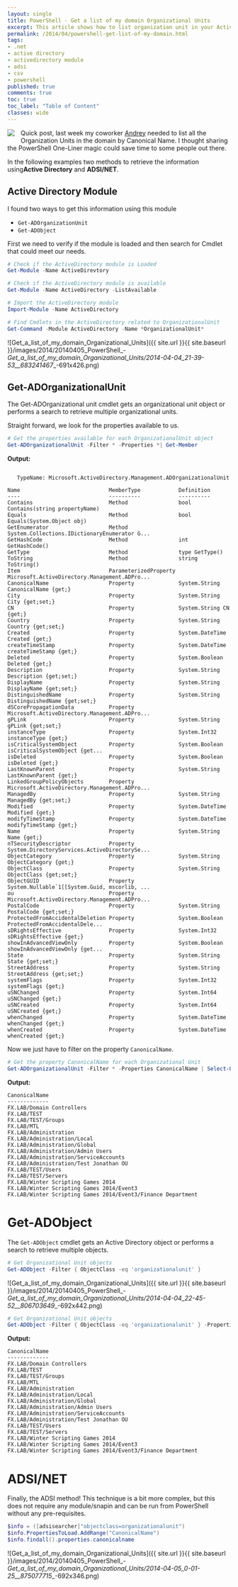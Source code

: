 ```yaml
---
layout: single
title: PowerShell - Get a list of my domain Organizational Units
excerpt: This article shows how to list organization unit in your Active Directory using the AD Module and ADSI
permalink: /2014/04/powershell-get-list-of-my-domain.html
tags: 
- .net
- active directory
- activedirectory module
- adsi
- csv
- powershell
published: true
comments: true
toc: true
toc_label: "Table of Content"
classes: wide
---
```


<a href="{{ site.url }}/images/2014/20140405_PowerShell_-_Get_a_list_of_my_domain_Organizational_Units/1396679449_active_directory__771843079__-128x128.png" imageanchor="1" style="clear: left; float: left; margin-bottom: 1em; margin-right: 1em;"><img border="0" src="{{ site.url }}/images/2014/20140405_PowerShell_-_Get_a_list_of_my_domain_Organizational_Units/1396679449_active_directory__771843079__-128x128.png" /></a>Quick post, last week my coworker <a href="http://www.virtualizemydc.ca/" target="_blank">Andrey</a> needed to list all the Organization Units in the domain by Canonical Name. I thought sharing the PowerShell One-Liner magic could save time to some people out there.

In the following examples two methods to retrieve the information using<b>Active Directory</b> and <b>ADSI/NET</b>.

## Active Directory Module

I found two ways to get this information using this module

* `Get-ADOrganizationUnit`
* `Get-ADObject`

First we need to verify if the module is loaded and then search for Cmdlet that could meet our needs.

```powershell
# Check if the ActiveDirectory module is Loaded
Get-Module -Name ActiveDirevtory

# Check if the ActiveDirectory module is available
Get-Module -Name ActiveDirectory -ListAvailable

# Import the ActiveDirectory module
Import-Module -Name ActiveDirectory

# Find Cmdlets in the ActiveDirectory related to OrganizationalUnit
Get-Command -Module ActiveDirectory -Name *OrganizationalUnit*
```

![Get_a_list_of_my_domain_Organizational_Units]({{ site.url }}{{ site.baseurl }}/images/2014/20140405_PowerShell_-_Get_a_list_of_my_domain_Organizational_Units/2014-04-04_21-39-53__683241467__-691x426.png)

## Get-ADOrganizationalUnit

The Get-ADOrganizational unit cmdlet gets an organizational unit object or performs a search to retrieve multiple organizational units.

Straight forward, we look for the properties available to us.

```powershell
# Get the properties available for each OrganizationalUnit object
Get-ADOrganizationalUnit -Filter * -Properties *| Get-Member
```

**Output:**

```text

   TypeName: Microsoft.ActiveDirectory.Management.ADOrganizationalUnit

Name                            MemberType            Definition
----                            ----------            ----------
Contains                        Method                bool Contains(string propertyName)
Equals                          Method                bool Equals(System.Object obj)
GetEnumerator                   Method                System.Collections.IDictionaryEnumerator G...
GetHashCode                     Method                int GetHashCode()
GetType                         Method                type GetType()
ToString                        Method                string ToString()
Item                            ParameterizedProperty Microsoft.ActiveDirectory.Management.ADPro...
CanonicalName                   Property              System.String CanonicalName {get;}
City                            Property              System.String City {get;set;}
CN                              Property              System.String CN {get;}
Country                         Property              System.String Country {get;set;}
Created                         Property              System.DateTime Created {get;}
createTimeStamp                 Property              System.DateTime createTimeStamp {get;}
Deleted                         Property              System.Boolean Deleted {get;}
Description                     Property              System.String Description {get;set;}
DisplayName                     Property              System.String DisplayName {get;set;}
DistinguishedName               Property              System.String DistinguishedName {get;set;}
dSCorePropagationData           Property              Microsoft.ActiveDirectory.Management.ADPro...
gPLink                          Property              System.String gPLink {get;set;}
instanceType                    Property              System.Int32 instanceType {get;}
isCriticalSystemObject          Property              System.Boolean isCriticalSystemObject {get...
isDeleted                       Property              System.Boolean isDeleted {get;}
LastKnownParent                 Property              System.String LastKnownParent {get;}
LinkedGroupPolicyObjects        Property              Microsoft.ActiveDirectory.Management.ADPro...
ManagedBy                       Property              System.String ManagedBy {get;set;}
Modified                        Property              System.DateTime Modified {get;}
modifyTimeStamp                 Property              System.DateTime modifyTimeStamp {get;}
Name                            Property              System.String Name {get;}
nTSecurityDescriptor            Property              System.DirectoryServices.ActiveDirectorySe...
ObjectCategory                  Property              System.String ObjectCategory {get;}
ObjectClass                     Property              System.String ObjectClass {get;set;}
ObjectGUID                      Property              System.Nullable`1[[System.Guid, mscorlib, ...
ou                              Property              Microsoft.ActiveDirectory.Management.ADPro...
PostalCode                      Property              System.String PostalCode {get;set;}
ProtectedFromAccidentalDeletion Property              System.Boolean ProtectedFromAccidentalDele...
sDRightsEffective               Property              System.Int32 sDRightsEffective {get;}
showInAdvancedViewOnly          Property              System.Boolean showInAdvancedViewOnly {get...
State                           Property              System.String State {get;set;}
StreetAddress                   Property              System.String StreetAddress {get;set;}
systemFlags                     Property              System.Int32 systemFlags {get;}
uSNChanged                      Property              System.Int64 uSNChanged {get;}
uSNCreated                      Property              System.Int64 uSNCreated {get;}
whenChanged                     Property              System.DateTime whenChanged {get;}
whenCreated                     Property              System.DateTime whenCreated {get;}
```

Now we just have to filter on the property `CanonicalName`.

```powershell
# Get the property CanonicalName for each Organizational Unit
Get-ADOrganizationalUnit -Filter * -Properties CanonicalName | Select-Object -Property CanonicalName
```

**Output:**

```text
CanonicalName
-------------
FX.LAB/Domain Controllers
FX.LAB/TEST
FX.LAB/TEST/Groups
FX.LAB/MTL
FX.LAB/Administration
FX.LAB/Administration/Local
FX.LAB/Administration/Global
FX.LAB/Administration/Admin Users
FX.LAB/Administration/ServiceAccounts
FX.LAB/Administration/Test Jonathan OU
FX.LAB/TEST/Users
FX.LAB/TEST/Servers
FX.LAB/Winter Scripting Games 2014
FX.LAB/Winter Scripting Games 2014/Event3
FX.LAB/Winter Scripting Games 2014/Event3/Finance Department

```

# Get-ADObject

The `Get-ADObject` cmdlet gets an Active Directory object or performs a search to retrieve multiple objects.

```powershell
# Get Organizational Unit objects
Get-ADObject -Filter { ObjectClass -eq 'organizationalunit' }
```

![Get_a_list_of_my_domain_Organizational_Units]({{ site.url }}{{ site.baseurl }}/images/2014/20140405_PowerShell_-_Get_a_list_of_my_domain_Organizational_Units/2014-04-04_22-45-52__806703649__-692x442.png)

```powershell
# Get Organizational Unit objects
Get-ADObject -Filter { ObjectClass -eq 'organizationalunit' } -PropertiesCanonicalName | Select-Object -Property CanonicalName
```

**Output:**

```text
CanonicalName
-------------
FX.LAB/Domain Controllers
FX.LAB/TEST
FX.LAB/TEST/Groups
FX.LAB/MTL
FX.LAB/Administration
FX.LAB/Administration/Local
FX.LAB/Administration/Global
FX.LAB/Administration/Admin Users
FX.LAB/Administration/ServiceAccounts
FX.LAB/Administration/Test Jonathan OU
FX.LAB/TEST/Users
FX.LAB/TEST/Servers
FX.LAB/Winter Scripting Games 2014
FX.LAB/Winter Scripting Games 2014/Event3
FX.LAB/Winter Scripting Games 2014/Event3/Finance Department

```

# ADSI/NET

Finally, the ADSI method! This technique is a bit more complex, but this does not require any module/snapin and can be run from PowerShell without any pre-requisites.

```powershell
$info = ([adsisearcher]"objectclass=organizationalunit")
$info.PropertiesToLoad.AddRange("CanonicalName")
$info.findall().properties.canonicalname
```

![Get_a_list_of_my_domain_Organizational_Units]({{ site.url }}{{ site.baseurl }}/images/2014/20140405_PowerShell_-_Get_a_list_of_my_domain_Organizational_Units/2014-04-05_0-01-25__875077715__-692x346.png)
